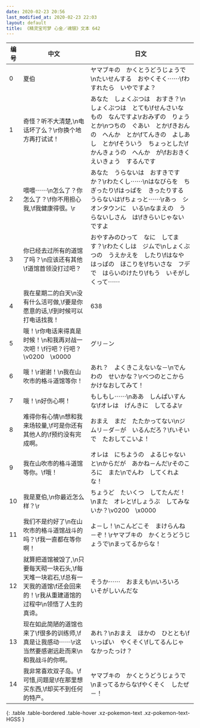 ```yaml
---
date: 2020-02-23 20:56
last_modified_at: 2020-02-23 22:03
layout: default
title: 《精灵宝可梦 心金／魂银》文本 642
---
```

| 编号 | 中文 | 日文 |
| ---- | ---- | ---- |
| 0 | 夏伯 | ヤマブキの　かくとうどうじょうで\nたいせんする　おやくそく⋯⋯\fわすれたら　いやですよ？ |
| 1 | 奇怪？听不大清楚,\n电话坏了么？\r你换个地方再打试试！ | あなた　しょくぶつは　おすき？\nしょくぶつは　とても\fせんさいな　もの　なんですよ\rおみずの　りょう　とか\nつちの　ぐあい　とか\fきおんの　へんか　とか\fてんきの　よしあし　とか\fそういう　ちょっとした\fかんきょうの　へんか　が\fおおきく　えいきょう　するんです |
| 2 | 喂喂⋯⋯\n怎么了？你怎么了？\f你不用担心我,\f我健康得很。\r | あなた　うらないは　おすきですか？\rわたくし⋯⋯\nはなびらを　ちぎったり\fはっぱを　きったりする　うらないは\fちょっと⋯⋯\rあっ　シオンタウンに　いる\nなまえの　うらないしさん　は\fきらいじゃない　ですよ |
| 3 | 你已经去过所有的道馆了吗？\n应该还有其他\f道馆首领没打过吧？ | おやすみのひって　なに　してます？\rわたくしは　ジムで\nしょくぶつの　うえかえを　したり\fはなや　はっぱの　ほこりを\fちいさな　フデで　はらいのけたり\fもう　いそがしくって⋯⋯ |
| 4 | 我在星期二的白天\n没有什么活可做,\f要是你愿意的话,\f到时候可以打电话找我！ | 638 |
| 5 | 哦！\r你电话来得真是时候！\n和我再对战一次吧！\f行吧？行吧？\v0200　\x0000 | グリ－ン |
| 6 | 哦！\r谢谢！\n我在山吹市的格斗道馆等你！ | あれ？　よくきこえないな－\nでんわの　せいかな？\rべつのとこから　かけなおしてみて！ |
| 7 | 哦！\n好伤心啊！ | もしもし⋯⋯\nああ　しんぱいすんな\fオレは　げんきに　してるよ\r |
| 8 | 难得你有心情\n想和我来场较量,\f可是你还有其他人的\f预约没有完成啊。 | おまえ　まだ　たたかってない\nジムリ－ダ－が　いるんだろ？\fいそいで　たおしてこいよ！ |
| 9 | 我在山吹市的格斗道馆等你。\f哦！ | オレは　にちようの　よるじゃないと\nからだが　あかね－んだ\rそのころに　また\nでんわ　してくれよな！ |
| 10 | 我是夏伯,\n你最近怎么样？\r | ちょうど　たいくつ　してたんだ！\nまた　オレと\fしょうぶ　してみないか？\v0200　\x0000 |
| 11 | 我们不是约好了\n在山吹市的格斗道馆战斗的吗？\f我一直都在等你啊！ | よ－し！\nこんどこそ　まけらんね－ぞ！\rヤマブキの　かくとうどうじょうで\nまってるからな！ |
| 12 | 就算把道馆被毁了,\n只要每天砌一块石头,\f每天堆一块岩石,\f总有一天我的道馆\f还会回来的！\r我从重建道馆的过程中\n领悟了人生的真谛。 | そうか⋯⋯　おまえも\nいろいろ　いそがしいんだな |
| 13 | 现在如此简陋的道馆也来了\f很多的训练师,\f真是让我感动⋯⋯\r这当然要感谢远赴而来\n和我战斗的你啊。 | あれ？\nおまえ　ほかの　ひととも\fいっぱい　やくそく\fしてるんじゃ　なかったっけ？ |
| 14 | 我非常喜欢双子岛。\f可惜,问题是\f在那里想买东西,\f却买不到任何的特产。 | ヤマブキの　かくとうどうじょうで\nまってるからな\fやくそく　したぜ－！ |
{: .table .table-bordered .table-hover .xz-pokemon-text .xz-pokemon-text-HGSS }
